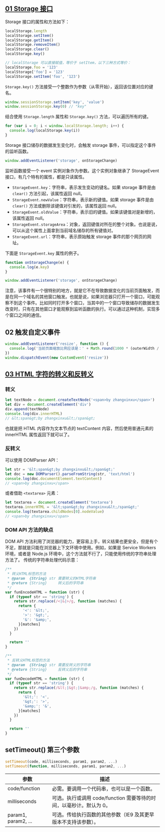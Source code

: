## [01 Storage 接口](https://wangdoc.com/javascript/bom/storage.html)

Storage 接口的属性和方法如下：

```js
localStorage.length
localStorage.setItem()
localStorage.getItem()
localStorage.removeItem()
localStorage.clear()
localStorage.key()

// localStorage 可以直接赋值，等价于 setItem，以下三种方式等价：
localStorage.foo = '123'
localStorage['foo'] = '123'
localStorage.setItem('foo', '123')
```

`Storage.key()` 方法接受一个整数作为参数（从零开始），返回该位置对应的键名。

```js
window.sessionStorage.setItem('key', 'value')
window.sessionStorage.key(0) // "key"
```

结合使用 `Storage.length` 属性和 `Storage.key()` 方法，可以遍历所有的键。

```js
for (var i = 0; i < window.localStorage.length; i++) {
  console.log(localStorage.key(i))
}
```

Storage 接口储存的数据发生变化时，会触发 storage 事件，可以指定这个事件的监听函数。

```js
window.addEventListener('storage', onStorageChange)
```

监听函数接受一个 event 实例对象作为参数。这个实例对象继承了 StorageEvent 接口，有几个特有的属性，都是只读属性。

- `StorageEvent.key`：字符串，表示发生变动的键名。如果 storage 事件是由 `clear()` 方法引起，该属性返回 null。
- `StorageEvent.newValue`：字符串，表示新的键值。如果 storage 事件是由 `clear()` 方法或删除该键值对引发的，该属性返回 null。
- `StorageEvent.oldValue`：字符串，表示旧的键值。如果该键值对是新增的，该属性返回 null。
- `StorageEvent.storageArea`：对象，返回键值对所在的整个对象。也说是说，可以从这个属性上面拿到当前域名储存的所有键值对。
- `StorageEvent.url`：字符串，表示原始触发 storage 事件的那个网页的网址。

下面是 `StorageEvent.key` 属性的例子。

```js
function onStorageChange(e) {
  console.log(e.key)
}

window.addEventListener('storage', onStorageChange)
```

注意，该事件有一个很特别的地方，就是它不在导致数据变化的当前页面触发，而是在同一个域名的其他窗口触发。也就是说，如果浏览器只打开一个窗口，可能观察不到这个事件。比如同时打开多个窗口，当其中的一个窗口导致储存的数据发生改变时，只有在其他窗口才能观察到监听函数的执行。可以通过这种机制，实现多个窗口之间的通信。

## 02 触发自定义事件

```js
window.addEventListener('resize', function () {
  console.log('当前页面缩放比例应该是：' + Math.round(1000 * (outerWidth / innerWidth)) / 10 + '%')
})
window.dispatchEvent(new CustomEvent('resize'))
```

## [03 HTML 字符的转义和反转义](https://www.zhangxinxu.com/wordpress/2021/01/dom-api-html-encode-decode/)

### 转义

```js
let textNode = document.createTextNode('<span>by zhangxinxu</span>')
let div = document.createElement('div')
div.append(textNode)
console.log(div.innerHTML)
// &lt;span&gt;by zhangxinxu&lt;/span&gt;
```

也就是把 HTML 内容作为文本节点的 textContent 内容，然后使用普通元素的 innerHTML 属性返回下就可以了。

### 反转义

可以使用 DOMParser API：

```js
let str = '&lt;span&gt;by zhangxinxu&lt;/span&gt;'
let doc = new DOMParser().parseFromString(str, 'text/html')
console.log(doc.documentElement.textContent)
// <span>by zhangxinxu</span>
```

或者借助 `<textarea>` 元素：

```js
let textarea = document.createElement('textarea')
textarea.innerHTML = '&lt;span&gt;by zhangxinxu&lt;/span&gt;'
console.log(textarea.childNodes[0].nodeValue)
// <span>by zhangxinxu</span>
```

### DOM API 方法的缺点

DOM API 方法利用了浏览器的能力，更容易上手，转义结果也更安全，但是有个不足，那就是只能在浏览器上下文环境中使用。例如，如果是 Service Workers 环境，或者是 Node.js 环境中，这个方法就不行了，只能使用传统的字符串处理方法了。
传统的字符串处理代码示意：

```js
/**
 * 转义HTML标签的方法
 * @param  {String} str 需要转义的HTML字符串
 * @return {String}     转义后的字符串
 */
var funEncodeHTML = function (str) {
  if (typeof str == 'string') {
    return str.replace(/<|&|>/g, function (matches) {
      return {
        '<': '&lt;',
        '>': '&gt;',
        '&': '&amp;',
      }[matches]
    })
  }

  return ''
}

/**
 * 反转义HTML标签的方法
 * @param  {String} str 需要反转义的字符串
 * @return {String}     反转义后的字符串
 */
var funDecodeHTML = function (str) {
  if (typeof str == 'string') {
    return str.replace(/&lt;|&gt;|&amp;/g, function (matches) {
      return {
        '&lt;': '<',
        '&gt;': '>',
        '&amp;': '&',
      }[matches]
    })
  }

  return ''
}
```

## setTimeout() 第三个参数

```js
setTimeout(code, milliseconds, param1, param2, ...)
setTimeout(function, milliseconds, param1, param2, ...)
```

| 参数                | 描述                                                                |
| ------------------- | ------------------------------------------------------------------- |
| code/function       | 必需。要调用一个代码串，也可以是一个函数。                          |
| milliseconds        | 可选。执行或调用 code/function 需要等待的时间，以毫秒计。默认为 0。 |
| param1, param2, ... | 可选。传给执行函数的其他参数（IE9 及其更早版本不支持该参数）。      |
